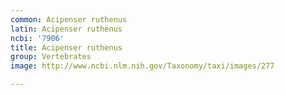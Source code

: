 ```yaml
---
common: Acipenser ruthenus
latin: Acipenser ruthenus
ncbi: '7906'
title: Acipenser ruthenus
group: Vertebrates
image: http://www.ncbi.nlm.nih.gov/Taxonomy/taxi/images/277

---
```

